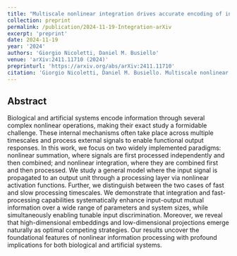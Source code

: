 ```yaml
---
title: "Multiscale nonlinear integration drives accurate encoding of input information"
collection: preprint
permalink: /publication/2024-11-19-Integration-arXiv
excerpt: 'preprint'
date: 2024-11-19
year: '2024'
authors: 'Giorgio Nicoletti, Daniel M. Busiello'
venue: 'arXiv:2411.11710 (2024)'
preprinturl: 'https://arxiv.org/abs/arXiv:2411.11710'
citation: 'Giorgio Nicoletti, Daniel M. Busiello. Multiscale nonlinear integration drives accurate encoding of input information. arXiv:2411.11710 (2024)'
---
```


## Abstract
Biological and artificial systems encode information through several complex nonlinear operations, making their exact study a formidable challenge. These internal mechanisms often take place across multiple timescales and process external signals to enable functional output responses. In this work, we focus on two widely implemented paradigms: nonlinear summation, where signals are first processed independently and then combined; and nonlinear integration, where they are combined first and then processed. We study a general model where the input signal is propagated to an output unit through a processing layer via nonlinear activation functions. Further, we distinguish between the two cases of fast and slow processing timescales. We demonstrate that integration and fast-processing capabilities systematically enhance input-output mutual information over a wide range of parameters and system sizes, while simultaneously enabling tunable input discrimination. Moreover, we reveal that high-dimensional embeddings and low-dimensional projections emerge naturally as optimal competing strategies. Our results uncover the foundational features of nonlinear information processing with profound implications for both biological and artificial systems.